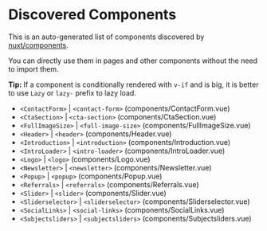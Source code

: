 # Discovered Components

This is an auto-generated list of components discovered by [nuxt/components](https://github.com/nuxt/components).

You can directly use them in pages and other components without the need to import them.

**Tip:** If a component is conditionally rendered with `v-if` and is big, it is better to use `Lazy` or `lazy-` prefix to lazy load.

- `<ContactForm>` | `<contact-form>` (components/ContactForm.vue)
- `<CtaSection>` | `<cta-section>` (components/CtaSection.vue)
- `<FullImageSize>` | `<full-image-size>` (components/FullImageSize.vue)
- `<Header>` | `<header>` (components/Header.vue)
- `<Introduction>` | `<introduction>` (components/Introduction.vue)
- `<IntroLoader>` | `<intro-loader>` (components/IntroLoader.vue)
- `<Logo>` | `<logo>` (components/Logo.vue)
- `<Newsletter>` | `<newsletter>` (components/Newsletter.vue)
- `<Popup>` | `<popup>` (components/Popup.vue)
- `<Referrals>` | `<referrals>` (components/Referrals.vue)
- `<Slider>` | `<slider>` (components/Slider.vue)
- `<Sliderselector>` | `<sliderselector>` (components/Sliderselector.vue)
- `<SocialLinks>` | `<social-links>` (components/SocialLinks.vue)
- `<Subjectsliders>` | `<subjectsliders>` (components/Subjectsliders.vue)
